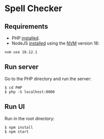 Spell Checker
==========================

## Requirements

- PHP [installed](https://www.php.net/manual/en/install.php).
- NodeJS [installed](https://nodejs.org/en/download/) using the [NVM](https://github.com/nvm-sh/nvm) version 18:
```terminal
nvm use 18.12.1
```

## Run server
Go to the PHP directory and run the server:
```terminal
$ cd PHP
$ php -S localhost:8000
```

## Run UI
Run in the root directory:
```terminal
$ npm install
$ npm start
```